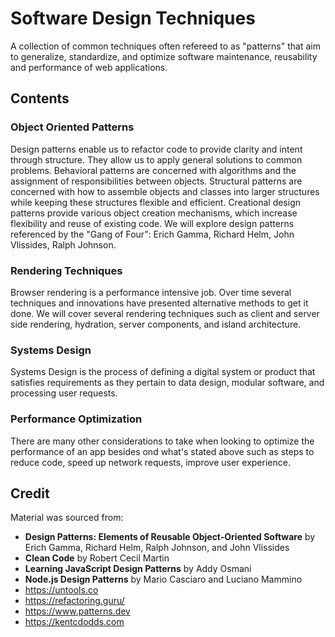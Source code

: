 # Software Design Techniques

A collection of common techniques often refereed to as "patterns" that aim to generalize, standardize, and optimize software maintenance, reusability and performance of web applications.

## Contents

### Object Oriented Patterns

Design patterns enable us to refactor code to provide clarity and intent through structure. They allow us to apply general solutions to common problems. Behavioral patterns are concerned with algorithms and the assignment of responsibilities between objects. Structural patterns are concerned with how to assemble objects and classes into larger structures while keeping these structures flexible and efficient. Creational design patterns provide various object creation mechanisms, which increase flexibility and reuse of existing code. We will explore design patterns referenced by the "Gang of Four": Erich Gamma, Richard Helm, John Vlissides, Ralph Johnson.

### Rendering Techniques

Browser rendering is a performance intensive job. Over time several techniques and innovations have presented alternative methods to get it done. We will cover several rendering techniques such as client and server side rendering, hydration, server components, and island architecture.

### Systems Design

Systems Design is the process of defining a digital system or product that satisfies requirements as they pertain to data design, modular software, and processing user requests.

### Performance Optimization

There are many other considerations to take when looking to optimize the performance of an app besides ond what's stated above such as steps to reduce code, speed up network requests, improve user experience.

## Credit

Material was sourced from:

- **Design Patterns: Elements of Reusable Object-Oriented Software** by Erich Gamma, Richard Helm, Ralph Johnson, and John Vlissides
- **Clean Code** by Robert Cecil Martin
- **Learning JavaScript Design Patterns** by Addy Osmani
- **Node.js Design Patterns** by Mario Casciaro and Luciano Mammino
- https://untools.co
- https://refactoring.guru/
- https://www.patterns.dev
- https://kentcdodds.com
